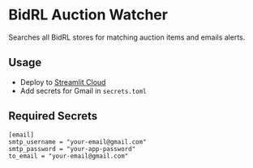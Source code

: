 # BidRL Auction Watcher

Searches all BidRL stores for matching auction items and emails alerts.

## Usage
- Deploy to [Streamlit Cloud](https://streamlit.io/cloud)
- Add secrets for Gmail in `secrets.toml`

## Required Secrets
```
[email]
smtp_username = "your-email@gmail.com"
smtp_password = "your-app-password"
to_email = "your-email@gmail.com"
```
